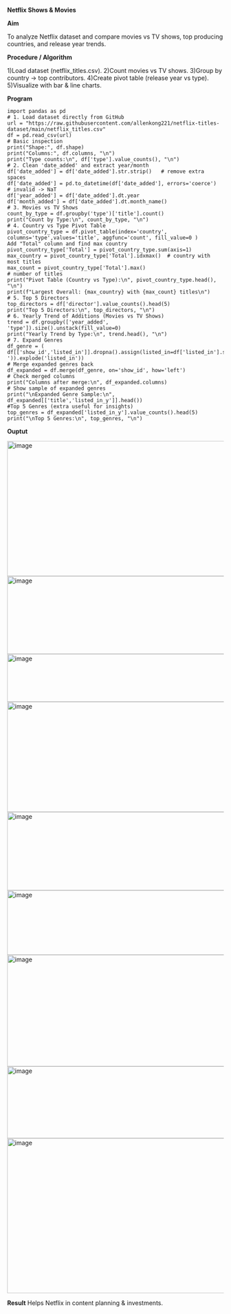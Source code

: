 **Netflix Shows & Movies**

**Aim**

To analyze Netflix dataset and compare movies vs TV shows, top producing countries, and release year trends.

**Procedure / Algorithm**

  1)Load dataset (netflix_titles.csv).
  2)Count movies vs TV shows.
  3)Group by country → top contributors.
  4)Create pivot table (release year vs type).
  5)Visualize with bar & line charts.

**Program**
```
import pandas as pd
# 1. Load dataset directly from GitHub
url = "https://raw.githubusercontent.com/allenkong221/netflix-titles-dataset/main/netflix_titles.csv"
df = pd.read_csv(url)
# Basic inspection
print("Shape:", df.shape)
print("Columns:", df.columns, "\n")
print("Type counts:\n", df['type'].value_counts(), "\n")
# 2. Clean 'date_added' and extract year/month
df['date_added'] = df['date_added'].str.strip()   # remove extra spaces
df['date_added'] = pd.to_datetime(df['date_added'], errors='coerce')  # invalid -> NaT
df['year_added'] = df['date_added'].dt.year
df['month_added'] = df['date_added'].dt.month_name()
# 3. Movies vs TV Shows
count_by_type = df.groupby('type')['title'].count()
print("Count by Type:\n", count_by_type, "\n")
# 4. Country vs Type Pivot Table
pivot_country_type = df.pivot_table(index='country', columns='type',values='title', aggfunc='count', fill_value=0 )
Add "Total" column and find max country
pivot_country_type['Total'] = pivot_country_type.sum(axis=1)
max_country = pivot_country_type['Total'].idxmax()  # country with most titles
max_count = pivot_country_type['Total'].max()       
# number of titles
print("Pivot Table (Country vs Type):\n", pivot_country_type.head(), "\n")
print(f"Largest Overall: {max_country} with {max_count} titles\n")
# 5. Top 5 Directors
top_directors = df['director'].value_counts().head(5)
print("Top 5 Directors:\n", top_directors, "\n")
# 6. Yearly Trend of Additions (Movies vs TV Shows)
trend = df.groupby(['year_added', 'type']).size().unstack(fill_value=0)
print("Yearly Trend by Type:\n", trend.head(), "\n")
# 7. Expand Genres
df_genre = (
df[['show_id','listed_in']].dropna().assign(listed_in=df['listed_in'].str.split(', ')).explode('listed_in'))
# Merge expanded genres back
df_expanded = df.merge(df_genre, on='show_id', how='left')
# Check merged columns
print("Columns after merge:\n", df_expanded.columns)
# Show sample of expanded genres
print("\nExpanded Genre Sample:\n",
df_expanded[['title','listed_in_y']].head())
#Top 5 Genres (extra useful for insights)
top_genres = df_expanded['listed_in_y'].value_counts().head(5)
print("\nTop 5 Genres:\n", top_genres, "\n")
```
**Ouptut**

<img width="913" height="314" alt="image" src="https://github.com/user-attachments/assets/ac30a130-8c77-461d-91c7-106c292088cc" />

<img width="908" height="181" alt="image" src="https://github.com/user-attachments/assets/a433a85d-1eb1-4cb2-9cd0-6a5d16600665" />

<img width="913" height="111" alt="image" src="https://github.com/user-attachments/assets/14f21dd3-4aa3-432b-b2b5-a940bb79e724" />

<img width="920" height="256" alt="image" src="https://github.com/user-attachments/assets/dbda3845-3e4f-42c9-a830-b504d0ed7a7a" />

<img width="902" height="182" alt="image" src="https://github.com/user-attachments/assets/600babf4-86e0-4eaf-9e49-bdab923e4bbc" />

<img width="915" height="150" alt="image" src="https://github.com/user-attachments/assets/ffb2f0b5-d214-4dc8-bdac-6018dd39f28b" />

<img width="942" height="259" alt="image" src="https://github.com/user-attachments/assets/6c85bd76-7dcc-425f-9fa0-8b158b780729" />

<img width="955" height="167" alt="image" src="https://github.com/user-attachments/assets/a00e4551-6e94-4b18-8b1c-7e3c742fc29e" />

<img width="936" height="360" alt="image" src="https://github.com/user-attachments/assets/4ee96f75-4d03-41e3-8d33-1af10c8e1ecd" />

**Result**
Helps Netflix in content planning & investments.
